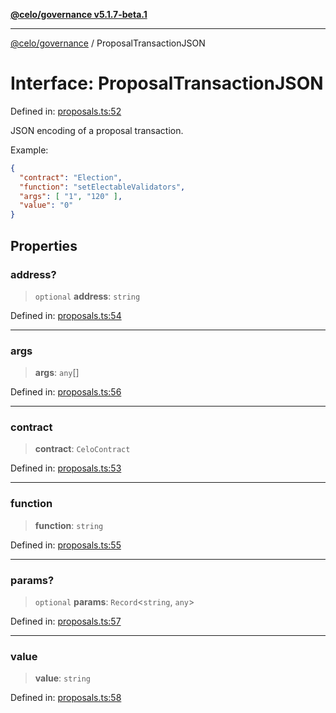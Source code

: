 [**@celo/governance v5.1.7-beta.1**](../README.md)

***

[@celo/governance](../README.md) / ProposalTransactionJSON

# Interface: ProposalTransactionJSON

Defined in: [proposals.ts:52](https://github.com/celo-org/developer-tooling/blob/master/packages/sdk/governance/src/proposals.ts#L52)

JSON encoding of a proposal transaction.

Example:
```json
{
  "contract": "Election",
  "function": "setElectableValidators",
  "args": [ "1", "120" ],
  "value": "0"
}
```

## Properties

### address?

> `optional` **address**: `string`

Defined in: [proposals.ts:54](https://github.com/celo-org/developer-tooling/blob/master/packages/sdk/governance/src/proposals.ts#L54)

***

### args

> **args**: `any`[]

Defined in: [proposals.ts:56](https://github.com/celo-org/developer-tooling/blob/master/packages/sdk/governance/src/proposals.ts#L56)

***

### contract

> **contract**: `CeloContract`

Defined in: [proposals.ts:53](https://github.com/celo-org/developer-tooling/blob/master/packages/sdk/governance/src/proposals.ts#L53)

***

### function

> **function**: `string`

Defined in: [proposals.ts:55](https://github.com/celo-org/developer-tooling/blob/master/packages/sdk/governance/src/proposals.ts#L55)

***

### params?

> `optional` **params**: `Record`\<`string`, `any`\>

Defined in: [proposals.ts:57](https://github.com/celo-org/developer-tooling/blob/master/packages/sdk/governance/src/proposals.ts#L57)

***

### value

> **value**: `string`

Defined in: [proposals.ts:58](https://github.com/celo-org/developer-tooling/blob/master/packages/sdk/governance/src/proposals.ts#L58)
